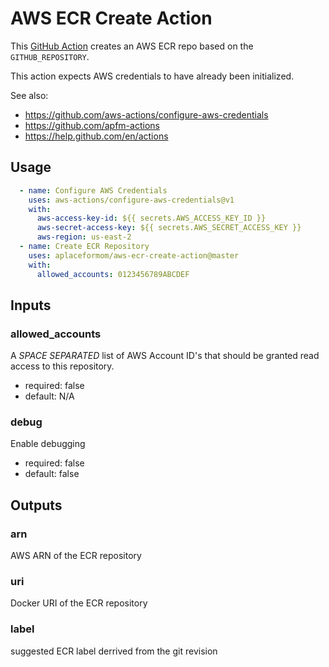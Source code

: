 AWS ECR Create Action
=====================

This [GitHub Action][GitHub Actions] creates an AWS ECR repo based on the
`GITHUB_REPOSITORY`.

This action expects AWS credentials to have already been initialized.

See also:
- https://github.com/aws-actions/configure-aws-credentials
- https://github.com/apfm-actions
- https://help.github.com/en/actions

Usage
-----

```yaml
  - name: Configure AWS Credentials
    uses: aws-actions/configure-aws-credentials@v1
    with:
      aws-access-key-id: ${{ secrets.AWS_ACCESS_KEY_ID }}
      aws-secret-access-key: ${{ secrets.AWS_SECRET_ACCESS_KEY }}
      aws-region: us-east-2
  - name: Create ECR Repository
    uses: aplaceformom/aws-ecr-create-action@master
    with:
      allowed_accounts: 0123456789ABCDEF
```

Inputs
------

### allowed_accounts
A *SPACE SEPARATED* list of AWS Account ID's that should be granted read access to this repository.
- required: false
- default: N/A

### debug
Enable debugging
- required: false
- default: false

Outputs
-------

### arn
AWS ARN of the ECR repository

### uri
Docker URI of the ECR repository

### label
 suggested ECR label derrived from the git revision

[//]: # (The following are reference links used elsewhere in the document)

[Git]: https://git-scm.com/
[GitHub]: https://www.github.com
[GitHub Actions]: https://help.github.com/en/actions
[Terraform]: https://www.terraform.io/
[Docker]: https://www.docker.com
[Dockerfile]: https://docs.docker.com/engine/reference/builder/
